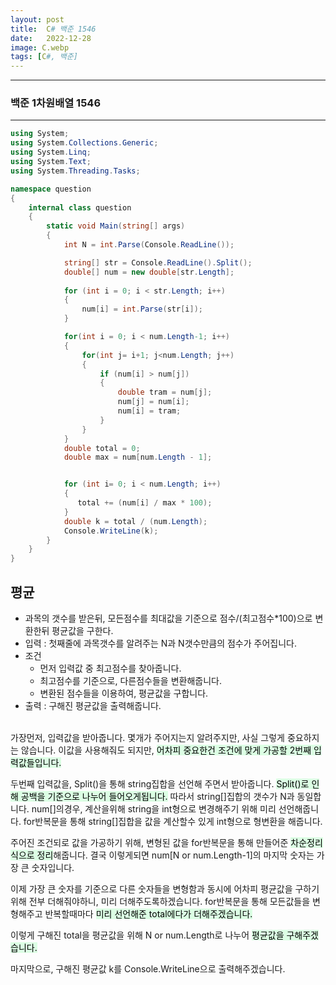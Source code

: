 ```yaml
---
layout: post
title:  C# 백준 1546
date:   2022-12-28
image: C.webp
tags: [C#, 백준]
---
```


---
### 백준 1차원배열 1546
---
```c#
using System;
using System.Collections.Generic;
using System.Linq;
using System.Text;
using System.Threading.Tasks;

namespace question
{
    internal class question
    {
        static void Main(string[] args)
        {
            int N = int.Parse(Console.ReadLine());

            string[] str = Console.ReadLine().Split();
            double[] num = new double[str.Length];
    
            for (int i = 0; i < str.Length; i++)
            {
                num[i] = int.Parse(str[i]);
            }

            for(int i = 0; i < num.Length-1; i++)
            {
                for(int j= i+1; j<num.Length; j++)
                {
                    if (num[i] > num[j])
                    {
                        double tram = num[j];
                        num[j] = num[i];
                        num[i] = tram;
                    }
                }
            }
            double total = 0;
            double max = num[num.Length - 1];


            for (int i= 0; i < num.Length; i++)
            {
               total += (num[i] / max * 100);
            }
            double k = total / (num.Length);
            Console.WriteLine(k);
        }
    }
}
```
## 평균
  - 과목의 갯수를 받은뒤, 모든점수를 최대값을 기준으로 점수/(최고점수*100)으로 변환한뒤 평균값을 구한다.
  - 입력 : 첫째줄에 과목갯수를 알려주는 N과 N갯수만큼의 점수가 주어집니다. 
  - 조건 
      - 먼저 입력값 중 최고점수를 찾아줍니다.
      - 최고점수를 기준으로, 다른점수들을 변환해줍니다.
      - 변환된 점수들을 이용하여, 평균값을 구합니다.<BR>
  - 출력 : 구해진 평균값을 출력해줍니다.<br><br>

가장먼저, 입력값을 받아줍니다. 몇개가 주어지는지 알려주지만, 사실 그렇게 중요하지는 않습니다. 이값을 사용해줘도 되지만, <mark style='background-color: #dcffe4'>어차피 중요한건 조건에 맞게 가공할 2번째 입력값들입니다.</mark>

두번째 입력값을, Split()을 통해 string집합을 선언해 주면서 받아줍니다.
<mark style='background-color: #dcffe4'>Split()로 인해 공백을 기준으로 나누어 들어오게됩니다.</mark> 따라서 string[]집합의 갯수가 N과 동일합니다. num[]의경우, 계산을위해 string을 int형으로 변경해주기 위해 미리 선언해줍니다. for반복문을 통해 string[]집합을 값을 계산할수 있게 int형으로 형변환을 해줍니다. 

주어진 조건되로 값을 가공하기 위해, 변형된 값을 for반복문을 통해 만들어준 <mark style='background-color: #dcffe4'>차순정리식으로 정리</mark>해줍니다. 결국 이렇게되면 num[N or num.Length-1]의 마지막 숫자는  가장 큰 숫자입니다.

이제 가장 큰 숫자를 기준으로 다른 숫자들을 변형함과 동시에 어차피 평균값을 구하기 위해 전부 더해줘야하니, 미리 더해주도록하겠습니다. for반복문을 통해 모든값들을 변형해주고 반복할때마다 <mark style='background-color: #dcffe4'>미리 선언해준 total에다가 더해주겠습니다.</mark>

이렇게 구해진 total을 평균값을 위해 N or num.Length로 나누어 <mark style='background-color: #dcffe4'>평균값을 구해주겠습니다.</mark>

마지막으로, 구해진 평균값 k를 Console.WriteLine으로 출력해주겠습니다.
